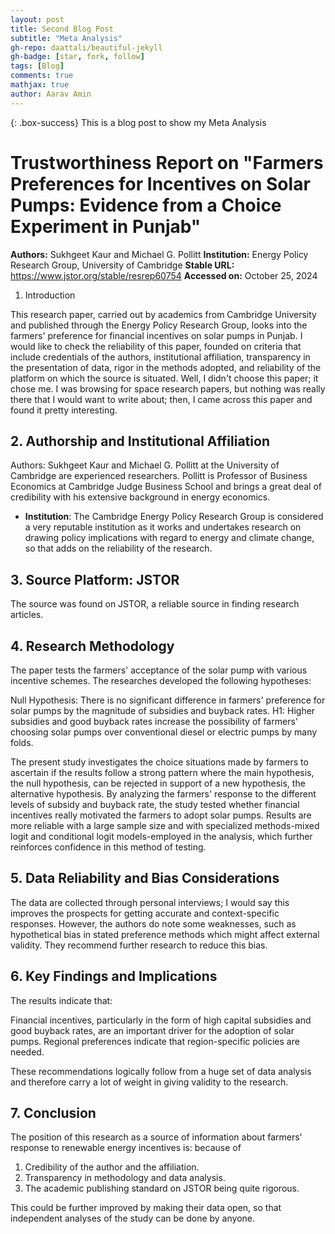 ```yaml
---
layout: post
title: Second Blog Post
subtitle: "Meta Analysis"
gh-repo: daattali/beautiful-jekyll
gh-badge: [star, fork, follow]
tags: [Blog]
comments: true
mathjax: true
author: Aarav Amin
---
```

{: .box-success}
This is a blog post to show my Meta Analysis

# Trustworthiness Report on "Farmers Preferences for Incentives on Solar Pumps: Evidence from a Choice Experiment in Punjab"

**Authors:** Sukhgeet Kaur and Michael G. Pollitt 
**Institution:** Energy Policy Research Group, University of Cambridge 
**Stable URL:** <https://www.jstor.org/stable/resrep60754> 
**Accessed on:** October 25, 2024

1. Introduction

This research paper, carried out by academics from Cambridge University and published through the Energy Policy Research Group, looks into the farmers' preference for financial incentives on solar pumps in Punjab. I would like to check the reliability of this paper, founded on criteria that include credentials of the authors, institutional affiliation, transparency in the presentation of data, rigor in the methods adopted, and reliability of the platform on which the source is situated. Well, I didn't choose this paper; it chose me. I was browsing for space research papers, but nothing was really there that I would want to write about; then, I came across this paper and found it pretty interesting.

## 2. Authorship and Institutional Affiliation

Authors: Sukhgeet Kaur and Michael G. Pollitt at the University of Cambridge are experienced researchers. Pollitt is Professor of Business Economics at Cambridge Judge Business School and brings a great deal of credibility with his extensive background in energy economics.
- **Institution**: The Cambridge Energy Policy Research Group is considered a very reputable institution as it works and undertakes research on drawing policy implications with regard to energy and climate change, so that adds on the reliability of the research.

## 3. Source Platform: JSTOR

The source was found on JSTOR, a reliable source in finding research articles.

## 4. Research Methodology

The paper tests the farmers' acceptance of the solar pump with various incentive schemes. The researches developed the following hypotheses:

Null Hypothesis: There is no significant difference in farmers' preference for solar pumps by the magnitude of subsidies and buyback rates.
H1: Higher subsidies and good buyback rates increase the possibility of farmers' choosing solar pumps over conventional diesel or electric pumps by many folds.

The present study investigates the choice situations made by farmers to ascertain if the results follow a strong pattern where the main hypothesis, the null hypothesis, can be rejected in support of a new hypothesis, the alternative hypothesis. By analyzing the farmers' response to the different levels of subsidy and buyback rate, the study tested whether financial incentives really motivated the farmers to adopt solar pumps. Results are more reliable with a large sample size and with specialized methods-mixed logit and conditional logit models-employed in the analysis, which further reinforces confidence in this method of testing.

## 5. Data Reliability and Bias Considerations

The data are collected through personal interviews; I would say this improves the prospects for getting accurate and context-specific responses. However, the authors do note some weaknesses, such as hypothetical bias in stated preference methods which might affect external validity. They recommend further research to reduce this bias.

## 6. Key Findings and Implications

The results indicate that:

Financial incentives, particularly in the form of high capital subsidies and good buyback rates, are an important driver for the adoption of solar pumps.
Regional preferences indicate that region-specific policies are needed.

These recommendations logically follow from a huge set of data analysis and therefore carry a lot of weight in giving validity to the research.

## 7. Conclusion

The position of this research as a source of information about farmers' response to renewable energy incentives is: because of
1. Credibility of the author and the affiliation.
2. Transparency in methodology and data analysis.
3. The academic publishing standard on JSTOR being quite rigorous.

This could be further improved by making their data open, so that independent analyses of the study can be done by anyone.